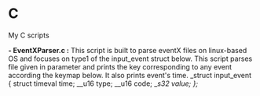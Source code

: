 # C
My C scripts 

**- EventXParser.c :** This script is built to parse eventX files on linux-based OS and focuses on type1 of the input_event struct below. This script parses file given in parameter and prints the key corresponding to any event according the keymap below. It also prints event's time.
_struct input_event {
        struct timeval time;
        __u16 type;
        __u16 code;
        __s32 value;
};_
